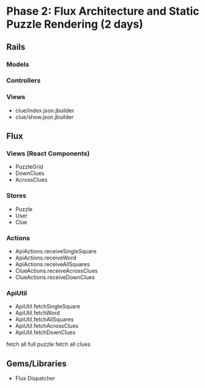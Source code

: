 # Phase 2: Flux Architecture and Static Puzzle Rendering (2 days)

## Rails
### Models

### Controllers

### Views
* clue/index.json.jbuilder
* clue/show.json.jbuilder

## Flux
### Views (React Components)
* PuzzleGrid
* DownClues
* AcrossClues

### Stores
* Puzzle
* User
* Clue

### Actions
* ApiActions.receiveSingleSquare
* ApiActions.receiveWord
* ApiActions.receiveAllSquares
* ClueActions.receiveAcrossClues
* ClueActions.receiveDownClues

### ApiUtil
* ApiUtil.fetchSingleSquare
* ApiUtil.fetchWord
* ApiUtil.fetchAllSquares
* ApiUtil.fetchAcrossClues
* ApiUtil.fetchDownClues

fetch all full puzzle 
fetch all clues


## Gems/Libraries
* Flux Dispatcher
